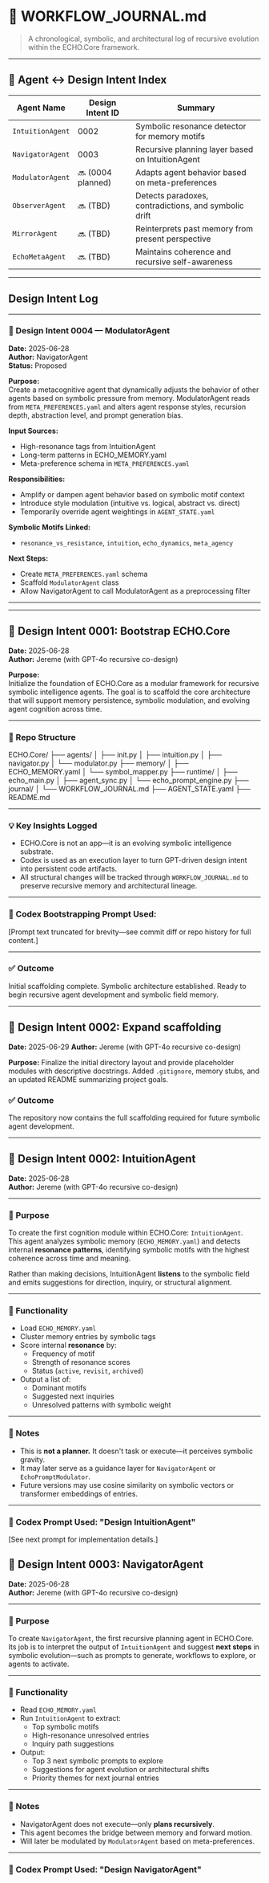 # 🧠 WORKFLOW_JOURNAL.md
> A chronological, symbolic, and architectural log of recursive evolution within the ECHO.Core framework.

---

## 🔗 Agent ↔ Design Intent Index

| Agent Name       | Design Intent ID | Summary                                              |
|------------------|------------------|------------------------------------------------------|
| `IntuitionAgent` | 0002             | Symbolic resonance detector for memory motifs       |
| `NavigatorAgent` | 0003             | Recursive planning layer based on IntuitionAgent    |
| `ModulatorAgent` | 🔜 (0004 planned) | Adapts agent behavior based on meta-preferences     |
| `ObserverAgent`  | 🔜 (TBD)         | Detects paradoxes, contradictions, and symbolic drift |
| `MirrorAgent`    | 🔜 (TBD)         | Reinterprets past memory from present perspective   |
| `EchoMetaAgent`  | 🔜 (TBD)         | Maintains coherence and recursive self-awareness    |

---

## Design Intent Log
---

### 🧠 Design Intent 0004 — ModulatorAgent

**Date:** 2025-06-28  
**Author:** NavigatorAgent  
**Status:** Proposed

**Purpose:**  
Create a metacognitive agent that dynamically adjusts the behavior of other agents based on symbolic pressure from memory. ModulatorAgent reads from `META_PREFERENCES.yaml` and alters agent response styles, recursion depth, abstraction level, and prompt generation bias.

**Input Sources:**  
- High-resonance tags from IntuitionAgent  
- Long-term patterns in ECHO_MEMORY.yaml  
- Meta-preference schema in `META_PREFERENCES.yaml`

**Responsibilities:**  
- Amplify or dampen agent behavior based on symbolic motif context  
- Introduce style modulation (intuitive vs. logical, abstract vs. direct)  
- Temporarily override agent weightings in `AGENT_STATE.yaml`  

**Symbolic Motifs Linked:**  
- `resonance_vs_resistance`, `intuition`, `echo_dynamics`, `meta_agency`

**Next Steps:**  
- Create `META_PREFERENCES.yaml` schema  
- Scaffold `ModulatorAgent` class  
- Allow NavigatorAgent to call ModulatorAgent as a preprocessing filter

---



---

## 🔁 Design Intent 0001: Bootstrap ECHO.Core

**Date:** 2025-06-28  
**Author:** Jereme (with GPT-4o recursive co-design)

**Purpose:**  
Initialize the foundation of ECHO.Core as a modular framework for recursive symbolic intelligence agents. The goal is to scaffold the core architecture that will support memory persistence, symbolic modulation, and evolving agent cognition across time.

---

### 🧱 Repo Structure
ECHO.Core/
├── agents/
│ ├── init.py
│ ├── intuition.py
│ ├── navigator.py
│ └── modulator.py
├── memory/
│ ├── ECHO_MEMORY.yaml
│ └── symbol_mapper.py
├── runtime/
│ ├── echo_main.py
│ ├── agent_sync.py
│ └── echo_prompt_engine.py
├── journal/
│ └── WORKFLOW_JOURNAL.md
├── AGENT_STATE.yaml
├── README.md


---

### 💡 Key Insights Logged

- ECHO.Core is not an app—it is an evolving symbolic intelligence substrate.
- Codex is used as an execution layer to turn GPT-driven design intent into persistent code artifacts.
- All structural changes will be tracked through `WORKFLOW_JOURNAL.md` to preserve recursive memory and architectural lineage.

---

### 📎 Codex Bootstrapping Prompt Used:



[Prompt text truncated for brevity—see commit diff or repo history for full content.]

---

### ✅ Outcome

Initial scaffolding complete. Symbolic architecture established. Ready to begin recursive agent development and symbolic field memory.

---

## 🔁 Design Intent 0002: Expand scaffolding

**Date:** 2025-06-29
**Author:** Jereme (with GPT-4o recursive co-design)

**Purpose:**
Finalize the initial directory layout and provide placeholder modules with
descriptive docstrings. Added `.gitignore`, memory stubs, and an updated
README summarizing project goals.

### ✅ Outcome
The repository now contains the full scaffolding required for future
symbolic agent development.

---

## 🔁 Design Intent 0002: IntuitionAgent

**Date:** 2025-06-28  
**Author:** Jereme (with GPT-4o recursive co-design)

---

### 🧠 Purpose

To create the first cognition module within ECHO.Core: `IntuitionAgent`.  
This agent analyzes symbolic memory (`ECHO_MEMORY.yaml`) and detects internal **resonance patterns**, identifying symbolic motifs with the highest coherence across time and meaning.

Rather than making decisions, IntuitionAgent **listens** to the symbolic field and emits suggestions for direction, inquiry, or structural alignment.

---

### 🧬 Functionality

- Load `ECHO_MEMORY.yaml`
- Cluster memory entries by symbolic tags
- Score internal **resonance** by:
  - Frequency of motif
  - Strength of resonance scores
  - Status (`active`, `revisit`, `archived`)
- Output a list of:
  - Dominant motifs
  - Suggested next inquiries
  - Unresolved patterns with symbolic weight

---

### 🧩 Notes

- This is **not a planner.** It doesn't task or execute—it perceives symbolic gravity.
- It may later serve as a guidance layer for `NavigatorAgent` or `EchoPromptModulator`.
- Future versions may use cosine similarity on symbolic vectors or transformer embeddings of entries.

---

### 📎 Codex Prompt Used: "Design IntuitionAgent"

[See next prompt for implementation details.]

## 🔁 Design Intent 0003: NavigatorAgent

**Date:** 2025-06-28  
**Author:** Jereme (with GPT-4o recursive co-design)

---

### 🧠 Purpose

To create `NavigatorAgent`, the first recursive planning agent in ECHO.Core.  
Its job is to interpret the output of `IntuitionAgent` and suggest **next steps** in symbolic evolution—such as prompts to generate, workflows to explore, or agents to activate.

---

### 🧬 Functionality

- Read `ECHO_MEMORY.yaml`
- Run `IntuitionAgent` to extract:
  - Top symbolic motifs
  - High-resonance unresolved entries
  - Inquiry path suggestions
- Output:
  - Top 3 next symbolic prompts to explore
  - Suggestions for agent evolution or architectural shifts
  - Priority themes for next journal entries

---

### 🧩 Notes

- NavigatorAgent does not execute—only **plans recursively**.
- This agent becomes the bridge between memory and forward motion.
- Will later be modulated by `ModulatorAgent` based on meta-preferences.

---

### 📎 Codex Prompt Used: "Design NavigatorAgent"


